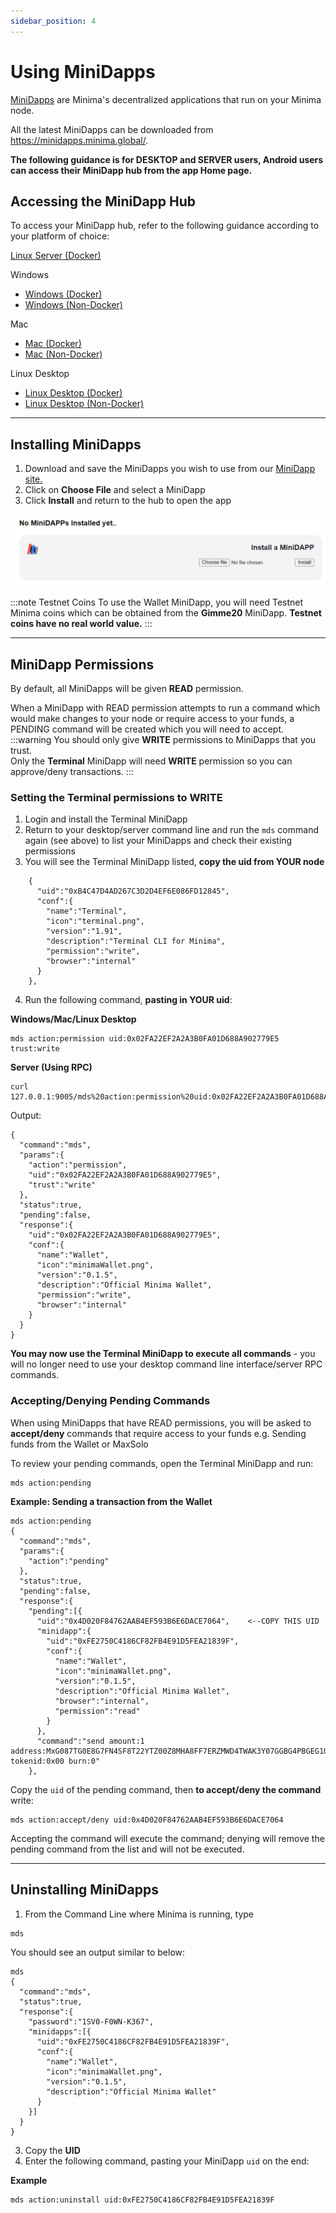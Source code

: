 ```yaml
---
sidebar_position: 4
---
```


# Using MiniDapps

[MiniDapps](/docs/learn/minidapps/minidappsintro) are Minima's decentralized applications that run on your Minima node. 

All the latest MiniDapps can be downloaded from https://minidapps.minima.global/.

**The following guidance is for DESKTOP and SERVER users, Android users can access their MiniDapp hub from the app Home page.**

## Accessing the MiniDapp Hub

To access your MiniDapp hub, refer to the following guidance according to your platform of choice:


[Linux Server (Docker)](/docs/runanode/selectplatform/linux_vps#access-your-minidapp-hub)

Windows
- [Windows (Docker)](/docs/runanode/selectplatform/windows#access-your-minidapp-hub)
- [Windows (Non-Docker)](/docs/runanode/selectplatform/manualnode#access-your-minidapp-hub)

Mac
- [Mac (Docker)](/docs/runanode/selectplatform/mac#access-your-minidapp-hub)
- [Mac (Non-Docker)](/docs/runanode/selectplatform/manualnode#access-your-minidapp-hub)

Linux Desktop
- [Linux Desktop (Docker)](/docs/runanode/selectplatform/linux_desktop#access-your-minidapp-hub)
- [Linux Desktop (Non-Docker)](/docs/runanode/selectplatform/manualnode#access-your-minidapp-hub)

-------

## Installing MiniDapps
1. Download and save the MiniDapps you wish to use from our [MiniDapp site.](https://minidapps.minima.global/)
2. Click on **Choose File** and select a MiniDapp 
3. Click **Install** and return to the hub to open the app

![Windows](/img/buildonminima/minihub.png)

:::note Testnet Coins
To use the Wallet MiniDapp, you will need Testnet Minima coins which can be obtained from the **Gimme20** MiniDapp.
**Testnet coins have no real world value.**
:::

-------

## MiniDapp Permissions

By default, all MiniDapps will be given **READ** permission.

When a MiniDapp with READ permission attempts to run a command which would make changes to your node or require access to your funds, a PENDING command will be created which you will need to accept. 
:::warning 
You should only give **WRITE** permissions to MiniDapps that you trust. <br/>
Only the **Terminal** MiniDapp will need **WRITE** permission so you can approve/deny transactions.
:::


### Setting the Terminal permissions to WRITE 

1. Login and install the Terminal MiniDapp
2. Return to your desktop/server command line and run the `mds` command again (see above) to list your MiniDapps and check their existing permissions
3. You will see the Terminal MiniDapp listed, **copy the uid from YOUR node**
```
    {
      "uid":"0xB4C47D4AD267C3D2D4EF6E086FD12845",
      "conf":{
        "name":"Terminal",
        "icon":"terminal.png",
        "version":"1.91",
        "description":"Terminal CLI for Minima",
        "permission":"write",
        "browser":"internal"
      }
    },
```
4. Run the following command, **pasting in YOUR uid**:

**Windows/Mac/Linux Desktop**
```
mds action:permission uid:0x02FA22EF2A2A3B0FA01D688A902779E5 trust:write
```

**Server (Using RPC)**
```
curl 127.0.0.1:9005/mds%20action:permission%20uid:0x02FA22EF2A2A3B0FA01D688A902779E5%20trust:write
```
Output:
```
{
  "command":"mds",
  "params":{
    "action":"permission",
    "uid":"0x02FA22EF2A2A3B0FA01D688A902779E5",
    "trust":"write"
  },
  "status":true,
  "pending":false,
  "response":{
    "uid":"0x02FA22EF2A2A3B0FA01D688A902779E5",
    "conf":{
      "name":"Wallet",
      "icon":"minimaWallet.png",
      "version":"0.1.5",
      "description":"Official Minima Wallet",
      "permission":"write",
      "browser":"internal"
    }
  }
}
```
**You may now use the Terminal MiniDapp to execute all commands** - you will no longer need to use your desktop command line interface/server RPC commands. 


### Accepting/Denying Pending Commands

When using MiniDapps that have READ permissions, you will be asked to **accept/deny** commands that require access to your funds e.g. Sending funds from the Wallet or MaxSolo

To review your pending commands, open the Terminal MiniDapp and run:
```
mds action:pending 
```
**Example: Sending a transaction from the Wallet**

```
mds action:pending
{
  "command":"mds",
  "params":{
    "action":"pending"
  },
  "status":true,
  "pending":false,
  "response":{
    "pending":[{
      "uid":"0x4D020F84762AAB4EF593B6E6DACE7064",    <--COPY THIS UID
      "minidapp":{
        "uid":"0xFE2750C4186CF82FB4E91D5FEA21839F",
        "conf":{
          "name":"Wallet",
          "icon":"minimaWallet.png",
          "version":"0.1.5",
          "description":"Official Minima Wallet",
          "browser":"internal",
          "permission":"read"
        }
      },
      "command":"send amount:1 address:MxG087TG0E8G7FN4SF8T22YTZ00Z8MHA8FF7ERZMWD4TWAK3Y07GGBG4PBGEG1U tokenid:0x00 burn:0"
    },
```

Copy the `uid` of the pending command, then **to accept/deny the command** write:
```
mds action:accept/deny uid:0x4D020F84762AAB4EF593B6E6DACE7064
```

Accepting the command will execute the command; denying will remove the pending command from the list and will not be executed.

-------

## Uninstalling MiniDapps
1. From the Command Line where Minima is running, type 
```
mds
```
You should see an output similar to below:

```
mds
{
  "command":"mds",
  "status":true,
  "response":{
    "password":"1SV0-F0WN-K367",
    "minidapps":[{
      "uid":"0xFE2750C4186CF82FB4E91D5FEA21839F",
      "conf":{
        "name":"Wallet",
        "icon":"minimaWallet.png",
        "version":"0.1.5",
        "description":"Official Minima Wallet"
      }
    }]
  }
}
```
3. Copy the **UID**
4. Enter the following command, pasting your MiniDapp `uid` on the end:

**Example** 
```
mds action:uninstall uid:0xFE2750C4186CF82FB4E91D5FEA21839F
```